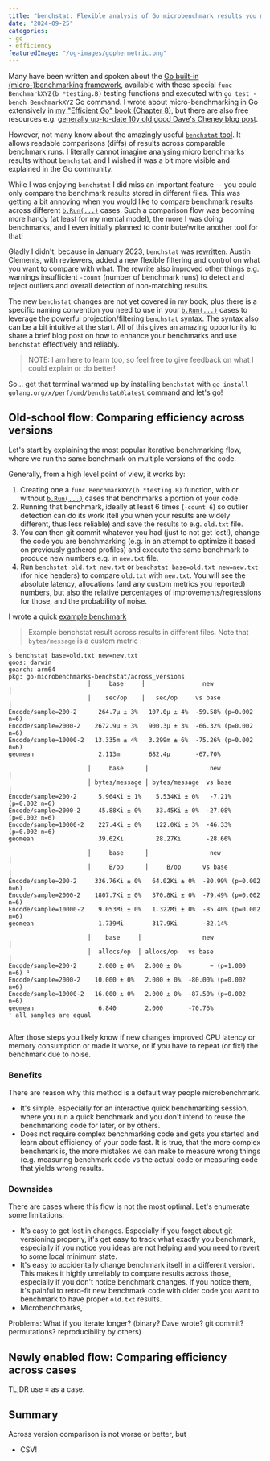 ```yaml
---
title: "benchstat: Flexible analysis of Go microbenchmark results you might not know about!"
date: "2024-09-25"
categories:
- go
- efficiency
featuredImage: "/og-images/gophermetric.png"
---
```


Many have been written and spoken about the [Go built-in (micro-)benchmarking framework](https://pkg.go.dev/testing#hdr-Benchmarks), available with those special `func BenchmarkXYZ(b *testing.B)` testing functions and executed with `go test -bench BenchmarkXYZ` Go command. I wrote about micro-benchmarking in Go extensively in [my "Efficient Go" book (Chapter 8)](/book), but there are also free resources e.g. [generally up-to-date 10y old good Dave's Cheney blog post](https://dave.cheney.net/2013/06/30/how-to-write-benchmarks-in-go).

However, not many know about the amazingly useful [`benchstat` tool](https://pkg.go.dev/golang.org/x/perf/cmd/benchstat). It allows readable comparisons (diffs) of results across comparable benchmark runs. I literally cannot imagine analysing micro benchmarks results without `benchstat` and I wished it was a bit more visible and explained in the Go community.

While I was enjoying `benchstat` I did miss an important feature -- you could only compare the benchmark results stored in different files. This was getting a bit annoying when you would like to compare benchmark results across different [`b.Run(...)`](https://pkg.go.dev/testing#B.Run) cases. Such a comparison flow was becoming more handy (at least for my mental model), the more I was doing benchmarks, and I even initially planned to contribute/write another tool for that!

Gladly I didn't, because in January 2023, `benchstat` was [rewritten](https://cs.opensource.google/go/x/perf/+/02c55175bb825ade4507ee5d459ea6a1ab6e0af5). Austin Clements, with reviewers, added a new flexible filtering and control on what you want to compare with what. The rewrite also improved other things e.g. warnings insufficient `-count` (number of benchmark runs) to detect and reject outliers and overall detection of non-matching results.

The new `benchstat` changes are not yet covered in my book, plus there is a specific naming convention you need to use in your [`b.Run(...)`](https://pkg.go.dev/testing#B.Run) cases to leverage the powerful projection/filtering `benchstat` [syntax](https://pkg.go.dev/golang.org/x/perf/benchproc/syntax). The syntax also can be a bit intuitive at the start. All of this gives an amazing opportunity to share a brief blog post on how to enhance your benchmarks and use `benchstat` effectively and reliably.

> NOTE: I am here to learn too, so feel free to give feedback on what I could explain or do better!

So... get that terminal warmed up by installing `benchstat` with `go install golang.org/x/perf/cmd/benchstat@latest` command and let's go!

## Old-school flow: Comparing efficiency across versions

Let's start by explaining the most popular iterative benchmarking flow, where we run the same benchmark on multiple versions of the code.

Generally, from a high level point of view, it works by:

1. Creating one a `func BenchmarkXYZ(b *testing.B)` function, with or without [`b.Run(...)`](https://pkg.go.dev/testing#B.Run) cases that benchmarks a portion of your code.
2. Running that benchmark, ideally at least 6 times (`-count 6`) so outlier detection can do its work (tell you when your results are widely different, thus less reliable) and save the results to e.g. `old.txt` file.
3. You can then git commit whatever you had (just to not get lost!), change the code you are benchmarking (e.g. in an attempt to optimize it based on previously gathered profiles) and execute the same benchmark to produce new numbers e.g. in `new.txt` file.
4. Run `benchstat old.txt new.txt` or `benchstat base=old.txt new=new.txt` (for nice headers) to compare `old.txt` with `new.txt`. You will see the absolute latency, allocations (and any custom metrics you reported) numbers, but also the relative percentages of improvements/regressions for those, and the probability of noise.

I wrote a quick [example benchmark](<todo>)


> Example benchstat result across results in different files. Note that `bytes/message` is a custom metric :
> 
```
$ benchstat base=old.txt new=new.txt
goos: darwin
goarch: arm64
pkg: go-microbenchmarks-benchstat/across_versions
                      │     base     │                new                 │
                      │    sec/op    │   sec/op     vs base               │
Encode/sample=200-2      264.7µ ± 3%   107.0µ ± 4%  -59.58% (p=0.002 n=6)
Encode/sample=2000-2    2672.9µ ± 3%   900.3µ ± 3%  -66.32% (p=0.002 n=6)
Encode/sample=10000-2   13.335m ± 4%   3.299m ± 6%  -75.26% (p=0.002 n=6)
geomean                  2.113m        682.4µ       -67.70%

                      │     base      │                 new                  │
                      │ bytes/message │ bytes/message  vs base               │
Encode/sample=200-2      5.964Ki ± 1%    5.534Ki ± 0%   -7.21% (p=0.002 n=6)
Encode/sample=2000-2     45.88Ki ± 0%    33.45Ki ± 0%  -27.08% (p=0.002 n=6)
Encode/sample=10000-2    227.4Ki ± 0%    122.0Ki ± 3%  -46.33% (p=0.002 n=6)
geomean                  39.62Ki         28.27Ki       -28.66%

                      │     base      │                 new                 │
                      │     B/op      │     B/op      vs base               │
Encode/sample=200-2     336.76Ki ± 0%   64.02Ki ± 0%  -80.99% (p=0.002 n=6)
Encode/sample=2000-2    1807.7Ki ± 0%   370.8Ki ± 0%  -79.49% (p=0.002 n=6)
Encode/sample=10000-2    9.053Mi ± 0%   1.322Mi ± 0%  -85.40% (p=0.002 n=6)
geomean                  1.739Mi        317.9Ki       -82.14%

                      │    base     │                 new                 │
                      │  allocs/op  │ allocs/op   vs base                 │
Encode/sample=200-2      2.000 ± 0%   2.000 ± 0%        ~ (p=1.000 n=6) ¹
Encode/sample=2000-2    10.000 ± 0%   2.000 ± 0%  -80.00% (p=0.002 n=6)
Encode/sample=10000-2   16.000 ± 0%   2.000 ± 0%  -87.50% (p=0.002 n=6)
geomean                  6.840        2.000       -70.76%
¹ all samples are equal
 
```

After those steps you likely know if new changes improved CPU latency or memory consumption or made it worse, or if you have to repeat (or fix!) the benchmark due to noise.

### Benefits

There are reason why this method is a default way people microbenchmark.

* It's simple, especially for an interactive quick benchmarking session, where you run a quick benchmark and you don't intend to reuse the benchmarking code for later, or by others.
* Does not require complex benchmarking code and gets you started and learn about efficiency of your code fast. It is true, that the more complex benchmark is, the more mistakes we can make to measure wrong things (e.g. measuring benchmark code vs the actual code or measuring code that yields wrong results.

### Downsides

There are cases where this flow is not the most optimal. Let's enumerate some limitations:

* It's easy to get lost in changes. Especially if you forget about git versioning properly, it's get easy to track what exactly you benchmark, especially if you notice you ideas are not helping and you need to revert to some local minimum state.
* It's easy to accidentally change benchmark itself in a different version. This makes it highly unreliably to compare results across those, especially if you don't notice benchmark changes. If you notice them, it's painful to retro-fit new benchmark code with older code you want to benchmark to have proper `old.txt` results.
* Microbenchmarks, 


Problems: What if you iterate longer? (binary? Dave wrote? git commit? permutations? reproducibility by others)

## Newly enabled flow: Comparing efficiency across cases

TL;DR use <param>=<value> as a case.



## Summary

Across version comparison is not worse or better, but
* CSV!


